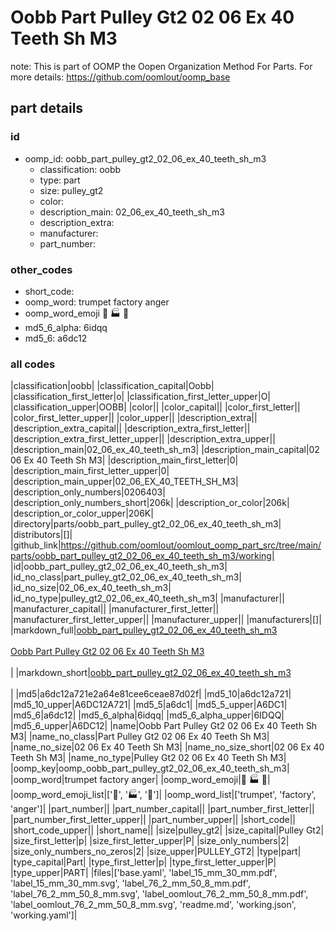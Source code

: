 # Oobb Part Pulley Gt2 02 06 Ex 40 Teeth Sh M3  

note: This is part of OOMP the Oopen Organization Method For Parts. For more details: https://github.com/oomlout/oomp_base

##  part details





### id
* oomp_id: oobb_part_pulley_gt2_02_06_ex_40_teeth_sh_m3
  * classification: oobb
  * type: part
  * size: pulley_gt2
  * color: 
  * description_main: 02_06_ex_40_teeth_sh_m3
  * description_extra: 
  * manufacturer: 
  * part_number: 

### other_codes
* short_code: 
* oomp_word: trumpet factory anger
* oomp_word_emoji :trumpet: :factory: :anger:
* md5_6_alpha: 6idqq
* md5_6: a6dc12

### all codes 
|classification|oobb|
|classification_capital|Oobb|
|classification_first_letter|o|
|classification_first_letter_upper|O|
|classification_upper|OOBB|
|color||
|color_capital||
|color_first_letter||
|color_first_letter_upper||
|color_upper||
|description_extra||
|description_extra_capital||
|description_extra_first_letter||
|description_extra_first_letter_upper||
|description_extra_upper||
|description_main|02_06_ex_40_teeth_sh_m3|
|description_main_capital|02 06 Ex 40 Teeth Sh M3|
|description_main_first_letter|0|
|description_main_first_letter_upper|0|
|description_main_upper|02_06_EX_40_TEETH_SH_M3|
|description_only_numbers|0206403|
|description_only_numbers_short|206k|
|description_or_color|206k|
|description_or_color_upper|206K|
|directory|parts/oobb_part_pulley_gt2_02_06_ex_40_teeth_sh_m3|
|distributors|[]|
|github_link|https://github.com/oomlout/oomlout_oomp_part_src/tree/main/parts/oobb_part_pulley_gt2_02_06_ex_40_teeth_sh_m3/working|
|id|oobb_part_pulley_gt2_02_06_ex_40_teeth_sh_m3|
|id_no_class|part_pulley_gt2_02_06_ex_40_teeth_sh_m3|
|id_no_size|02_06_ex_40_teeth_sh_m3|
|id_no_type|pulley_gt2_02_06_ex_40_teeth_sh_m3|
|manufacturer||
|manufacturer_capital||
|manufacturer_first_letter||
|manufacturer_first_letter_upper||
|manufacturer_upper||
|manufacturers|[]|
|markdown_full|[oobb_part_pulley_gt2_02_06_ex_40_teeth_sh_m3](https://github.com/oomlout/oomlout_oomp_part_src/tree/main/parts/oobb_part_pulley_gt2_02_06_ex_40_teeth_sh_m3/working)<br>[](https://github.com/oomlout/oomlout_oomp_part_src/tree/main/parts/oobb_part_pulley_gt2_02_06_ex_40_teeth_sh_m3/working)<br>[Oobb Part Pulley Gt2 02 06 Ex 40 Teeth Sh M3](https://github.com/oomlout/oomlout_oomp_part_src/tree/main/parts/oobb_part_pulley_gt2_02_06_ex_40_teeth_sh_m3/working)<br><br>|
|markdown_short|[oobb_part_pulley_gt2_02_06_ex_40_teeth_sh_m3](https://github.com/oomlout/oomlout_oomp_part_src/tree/main/parts/oobb_part_pulley_gt2_02_06_ex_40_teeth_sh_m3/working)<br><br>|
|md5|a6dc12a721e2a64e81cee6ceae87d02f|
|md5_10|a6dc12a721|
|md5_10_upper|A6DC12A721|
|md5_5|a6dc1|
|md5_5_upper|A6DC1|
|md5_6|a6dc12|
|md5_6_alpha|6idqq|
|md5_6_alpha_upper|6IDQQ|
|md5_6_upper|A6DC12|
|name|Oobb Part Pulley Gt2 02 06 Ex 40 Teeth Sh M3|
|name_no_class|Part Pulley Gt2 02 06 Ex 40 Teeth Sh M3|
|name_no_size|02 06 Ex 40 Teeth Sh M3|
|name_no_size_short|02 06 Ex 40 Teeth Sh M3|
|name_no_type|Pulley Gt2 02 06 Ex 40 Teeth Sh M3|
|oomp_key|oomp_oobb_part_pulley_gt2_02_06_ex_40_teeth_sh_m3|
|oomp_word|trumpet factory anger|
|oomp_word_emoji|:trumpet: :factory: :anger:|
|oomp_word_emoji_list|[':trumpet:', ':factory:', ':anger:']|
|oomp_word_list|['trumpet', 'factory', 'anger']|
|part_number||
|part_number_capital||
|part_number_first_letter||
|part_number_first_letter_upper||
|part_number_upper||
|short_code||
|short_code_upper||
|short_name||
|size|pulley_gt2|
|size_capital|Pulley Gt2|
|size_first_letter|p|
|size_first_letter_upper|P|
|size_only_numbers|2|
|size_only_numbers_no_zeros|2|
|size_upper|PULLEY_GT2|
|type|part|
|type_capital|Part|
|type_first_letter|p|
|type_first_letter_upper|P|
|type_upper|PART|
|files|['base.yaml', 'label_15_mm_30_mm.pdf', 'label_15_mm_30_mm.svg', 'label_76_2_mm_50_8_mm.pdf', 'label_76_2_mm_50_8_mm.svg', 'label_oomlout_76_2_mm_50_8_mm.pdf', 'label_oomlout_76_2_mm_50_8_mm.svg', 'readme.md', 'working.json', 'working.yaml']|
